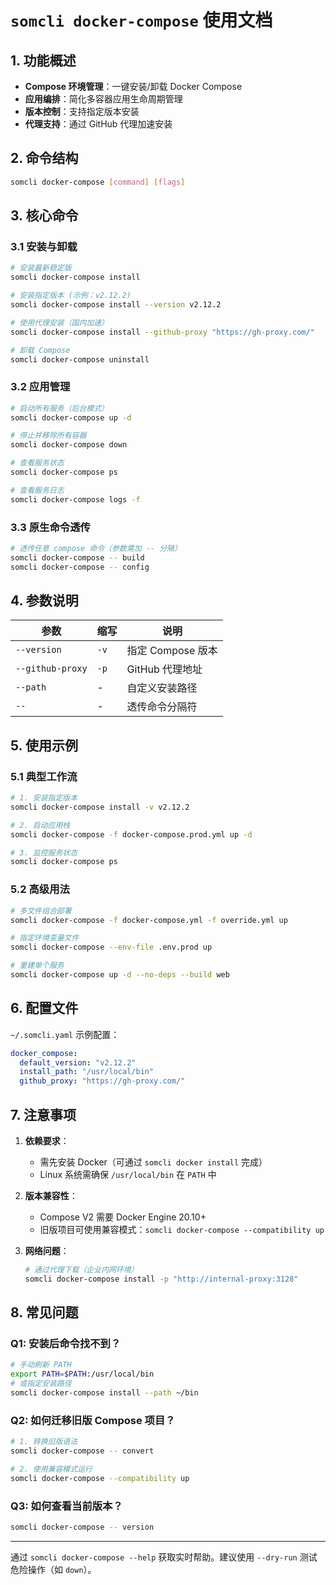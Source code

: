 # `somcli docker-compose` 使用文档

## 1. 功能概述

- **Compose 环境管理**：一键安装/卸载 Docker Compose
- **应用编排**：简化多容器应用生命周期管理
- **版本控制**：支持指定版本安装
- **代理支持**：通过 GitHub 代理加速安装

## 2. 命令结构

```bash
somcli docker-compose [command] [flags]
```

## 3. 核心命令

### 3.1 安装与卸载

```bash
# 安装最新稳定版
somcli docker-compose install

# 安装指定版本 (示例：v2.12.2)
somcli docker-compose install --version v2.12.2

# 使用代理安装（国内加速）
somcli docker-compose install --github-proxy "https://gh-proxy.com/"

# 卸载 Compose
somcli docker-compose uninstall
```

### 3.2 应用管理

```bash
# 启动所有服务（后台模式）
somcli docker-compose up -d

# 停止并移除所有容器
somcli docker-compose down

# 查看服务状态
somcli docker-compose ps

# 查看服务日志
somcli docker-compose logs -f
```

### 3.3 原生命令透传

```bash
# 透传任意 compose 命令（参数需加 -- 分隔）
somcli docker-compose -- build
somcli docker-compose -- config
```

## 4. 参数说明

| 参数             | 缩写 | 说明              |
| ---------------- | ---- | ----------------- |
| `--version`      | `-v` | 指定 Compose 版本 |
| `--github-proxy` | `-p` | GitHub 代理地址   |
| `--path`         | -    | 自定义安装路径    |
| `--`             | -    | 透传命令分隔符    |

## 5. 使用示例

### 5.1 典型工作流

```bash
# 1. 安装指定版本
somcli docker-compose install -v v2.12.2

# 2. 启动应用栈
somcli docker-compose -f docker-compose.prod.yml up -d

# 3. 监控服务状态
somcli docker-compose ps
```

### 5.2 高级用法

```bash
# 多文件组合部署
somcli docker-compose -f docker-compose.yml -f override.yml up

# 指定环境变量文件
somcli docker-compose --env-file .env.prod up

# 重建单个服务
somcli docker-compose up -d --no-deps --build web
```

## 6. 配置文件

`~/.somcli.yaml` 示例配置：

```yaml
docker_compose:
  default_version: "v2.12.2"
  install_path: "/usr/local/bin"
  github_proxy: "https://gh-proxy.com/"
```

## 7. 注意事项

1. **依赖要求**：

   - 需先安装 Docker（可通过 `somcli docker install` 完成）
   - Linux 系统需确保 `/usr/local/bin` 在 `PATH` 中

2. **版本兼容性**：

   - Compose V2 需要 Docker Engine 20.10+
   - 旧版项目可使用兼容模式：`somcli docker-compose --compatibility up`

3. **网络问题**：
   ```bash
   # 通过代理下载（企业内网环境）
   somcli docker-compose install -p "http://internal-proxy:3128"
   ```

## 8. 常见问题

### Q1: 安装后命令找不到？

```bash
# 手动刷新 PATH
export PATH=$PATH:/usr/local/bin
# 或指定安装路径
somcli docker-compose install --path ~/bin
```

### Q2: 如何迁移旧版 Compose 项目？

```bash
# 1. 转换旧版语法
somcli docker-compose -- convert

# 2. 使用兼容模式运行
somcli docker-compose --compatibility up
```

### Q3: 如何查看当前版本？

```bash
somcli docker-compose -- version
```

---

通过 `somcli docker-compose --help` 获取实时帮助。建议使用 `--dry-run` 测试危险操作（如 `down`）。
